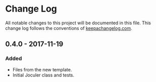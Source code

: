 # Change Log
All notable changes to this project will be documented in this file. This change log follows the conventions of [keepachangelog.com](http://keepachangelog.com/).

## 0.4.0 - 2017-11-19
### Added
- Files from the new template.
- Initial Joculer class and tests.

[Unreleased]: https://github.com/andrerichards/joculer/compare/0.4.0...HEAD
[0.4.0]: https://github.com/andrerichards/joculer/compare/0.4.0...0.4.0

